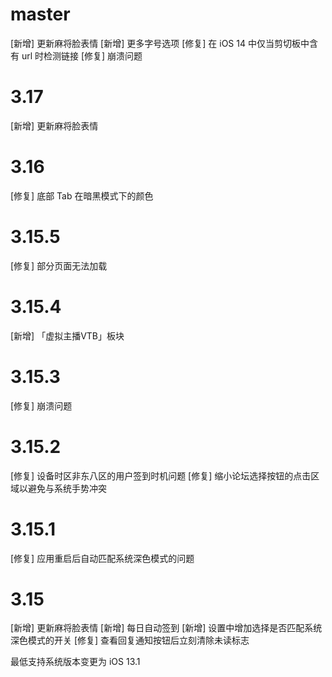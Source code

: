 # master

[新增] 更新麻将脸表情
[新增] 更多字号选项
[修复] 在 iOS 14 中仅当剪切板中含有 url 时检测链接
[修复] 崩溃问题

# 3.17

[新增] 更新麻将脸表情

# 3.16

[修复] 底部 Tab 在暗黑模式下的颜色

# 3.15.5

[修复] 部分页面无法加载

# 3.15.4

[新增] 「虚拟主播VTB」板块

# 3.15.3

[修复] 崩溃问题

# 3.15.2

[修复] 设备时区非东八区的用户签到时机问题
[修复] 缩小论坛选择按钮的点击区域以避免与系统手势冲突

# 3.15.1

[修复] 应用重启后自动匹配系统深色模式的问题

# 3.15

[新增] 更新麻将脸表情
[新增] 每日自动签到
[新增] 设置中增加选择是否匹配系统深色模式的开关
[修复] 查看回复通知按钮后立刻清除未读标志

最低支持系统版本变更为 iOS 13.1
